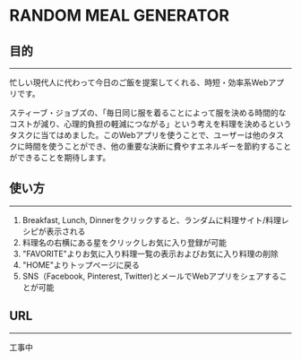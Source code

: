 # RANDOM MEAL GENERATOR

## 目的 
***
忙しい現代人に代わって今日のご飯を提案してくれる、時短・効率系Webアプリです。

スティーブ・ジョブズの、「毎日同じ服を着ることによって服を決める時間的なコストが減り、心理的負担の軽減につながる」という考えを料理を決めるというタスクに当てはめました。このWebアプリを使うことで、ユーザーは他のタスクに時間を使うことができ、他の重要な決断に費やすエネルギーを節約することができることを期待します。



## 使い方
***
1. Breakfast, Lunch, Dinnerをクリックすると、ランダムに料理サイト/料理レシピが表示される
2. 料理名の右横にある星をクリックしお気に入り登録が可能
3. "FAVORITE"よりお気に入り料理一覧の表示およびお気に入り料理の削除
4. "HOME"よりトップページに戻る
5. SNS（Facebook, Pinterest, Twitter)とメールでWebアプリをシェアすることが可能

## URL
***
工事中